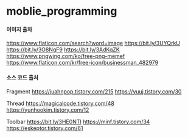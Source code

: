 # moblie_programming

#### 이미지 출차
https://www.flaticon.com/search?word=image
https://bit.ly/3UYQrkU
https://bit.ly/3O8NgF9
https://bit.ly/3AdKqZK
https://www.pngwing.com/ko/free-png-memef
https://www.flaticon.com/kr/free-icon/businessman_482979

#### 소스 코드 출처
Fragment
    https://juahnpop.tistory.com/215
    https://yuuj.tistory.com/30

Thread
    https://magicalcode.tistory.com/48
    https://yunhookim.tistory.com/12

Toolbar
    https://bit.ly/3HE0NTI
    https://minf.tistory.com/34
    https://eskeptor.tistory.com/61